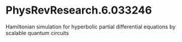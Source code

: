 # PhysRevResearch.6.033246
Hamiltonian simulation for hyperbolic partial differential equations by scalable quantum circuits
